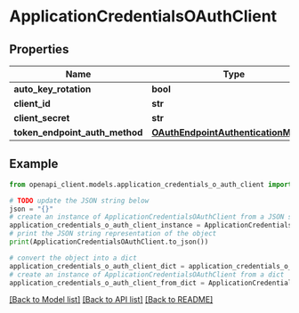 # ApplicationCredentialsOAuthClient


## Properties

Name | Type | Description | Notes
------------ | ------------- | ------------- | -------------
**auto_key_rotation** | **bool** |  | [optional] 
**client_id** | **str** |  | [optional] 
**client_secret** | **str** |  | [optional] 
**token_endpoint_auth_method** | [**OAuthEndpointAuthenticationMethod**](OAuthEndpointAuthenticationMethod.md) |  | [optional] 

## Example

```python
from openapi_client.models.application_credentials_o_auth_client import ApplicationCredentialsOAuthClient

# TODO update the JSON string below
json = "{}"
# create an instance of ApplicationCredentialsOAuthClient from a JSON string
application_credentials_o_auth_client_instance = ApplicationCredentialsOAuthClient.from_json(json)
# print the JSON string representation of the object
print(ApplicationCredentialsOAuthClient.to_json())

# convert the object into a dict
application_credentials_o_auth_client_dict = application_credentials_o_auth_client_instance.to_dict()
# create an instance of ApplicationCredentialsOAuthClient from a dict
application_credentials_o_auth_client_from_dict = ApplicationCredentialsOAuthClient.from_dict(application_credentials_o_auth_client_dict)
```
[[Back to Model list]](../README.md#documentation-for-models) [[Back to API list]](../README.md#documentation-for-api-endpoints) [[Back to README]](../README.md)


